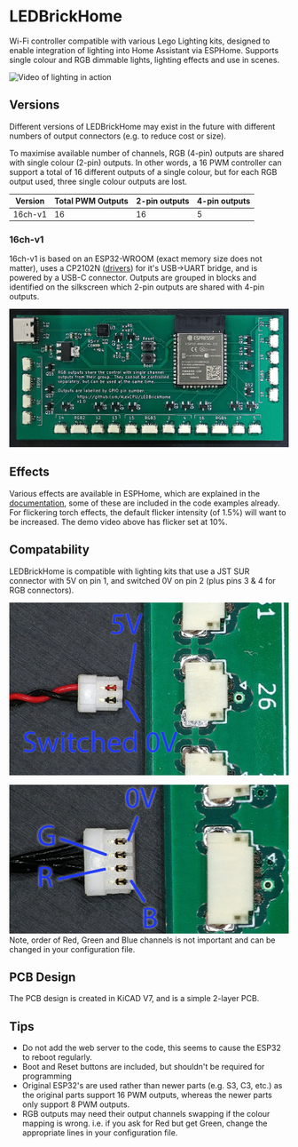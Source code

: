 # LEDBrickHome

Wi-Fi controller compatible with various Lego Lighting kits, designed to enable integration of lighting into Home Assistant via ESPHome.  Supports single colour and RGB dimmable lights, lighting effects and use in scenes.

![Video of lighting in action](Docs/Images/demo.gif)

## Versions

Different versions of LEDBrickHome may exist in the future with different numbers of output connectors (e.g. to reduce cost or size).

To maximise available number of channels, RGB (4-pin) outputs are shared with single colour (2-pin) outputs.  In other words, a 16 PWM controller can support a total of 16 different outputs of a single colour, but for each RGB output used, three single colour outputs are lost.

| Version | Total PWM Outputs | 2-pin outputs | 4-pin outputs |
| --- | --- | --- | --- |
| 16ch-v1 | 16 | 16 | 5 |

### 16ch-v1

16ch-v1 is based on an ESP32-WROOM (exact memory size does not matter), uses a CP2102N ([drivers](https://www.silabs.com/developers/usb-to-uart-bridge-vcp-drivers?tab=downloads)) for it's USB->UART bridge, and is powered by a USB-C connector.  Outputs are grouped in blocks and identified on the silkscreen which 2-pin outputs are shared with 4-pin outputs.

![PCB showing ESP32 and output connectors](Docs/Images/16ch-v1.jpg)

## Effects
Various effects are available in ESPHome, which are explained in the [documentation](https://esphome.io/components/light/index.html#light-effects), some of these are included in the code examples already.  For flickering torch effects, the default flicker intensity (of 1.5%) will want to be increased.  The demo video above has flicker set at 10%.

## Compatability

LEDBrickHome is compatible with lighting kits that use a JST SUR connector with 5V on pin 1, and switched 0V on pin 2 (plus pins 3 & 4 for RGB connectors).

![2 pin JST SUR connector](Docs/Images/2-pin.jpg)

![4 pin JST SUR connector](Docs/Images/4-pin.jpg)
Note, order of Red, Green and Blue channels is not important and can be changed in your configuration file.

## PCB Design

The PCB design is created in KiCAD V7, and is a simple 2-layer PCB.

## Tips
* Do not add the web server to the code, this seems to cause the ESP32 to reboot regularly.
* Boot and Reset buttons are included, but shouldn't be required for programming
* Original ESP32's are used rather than newer parts (e.g. S3, C3, etc.) as the original parts support 16 PWM outputs, whereas the newer parts only support 8 PWM outputs.
* RGB outputs may need their output channels swapping if the colour mapping is wrong. i.e. if you ask for Red but get Green, change the appropriate lines in your configuration file.